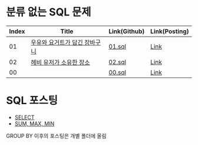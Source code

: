 # 분류 없는 SQL 문제

| Index | Title | Link(Github) | Link(Posting) |
|----|----|----|----|
| 01 | [우유와 요거트가 담긴 장바구니](https://school.programmers.co.kr/learn/courses/30/lessons/62284) | [01.sql](https://github.com/2384320/Programmers-Algorithm/blob/main/SQL/01.sql) | [Link](https://swift-badge-161.notion.site/SQL-02-d4b0f268da554c1e9e954639464b35e9) |
| 02 | [헤비 유저가 소유한 장소](https://school.programmers.co.kr/learn/courses/30/lessons/77487) | [02.sql](https://github.com/2384320/Programmers-Algorithm/blob/main/SQL/01.sql) | [Link](https://swift-badge-161.notion.site/SQL-01-4693041593cb4b48876735c7655062cb) |
| 00 | []() | [00.sql]() | [Link]() |

# SQL 포스팅

- [SELECT](https://velog.io/@6720/%ED%94%84%EB%A1%9C%EA%B7%B8%EB%9E%98%EB%A8%B8%EC%8A%A4-SQL-%EA%B3%A0%EB%93%9D%EC%A0%90-Kit-SELECT)
- [SUM, MAX, MIN](https://velog.io/@6720/%ED%94%84%EB%A1%9C%EA%B7%B8%EB%9E%98%EB%A8%B8%EC%8A%A4-SQL-%EA%B3%A0%EB%93%9D%EC%A0%90-Kit-SUM-MAX-MIN)

GROUP BY 이후의 포스팅은 개별 폴더에 올림